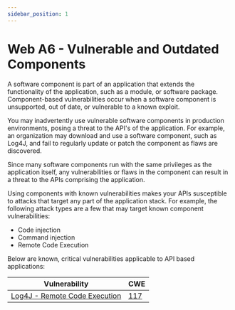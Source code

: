 ```yaml
---
sidebar_position: 1
---
```


# Web A6 - Vulnerable and Outdated Components

A software component is part of an application that extends the functionality of the application, such as a module, or software package. Component-based vulnerabilities occur when a software component is unsupported, out of date, or vulnerable to a known exploit.

You may inadvertently use vulnerable software components in production environments, posing a threat to the API's of the application. For example, an organization may download and use a software component, such as Log4J, and fail to regularly update or patch the component as flaws are discovered.

Since many software components run with the same privileges as the application itself, any vulnerabilities or flaws in the component can result in a threat to the APIs comprising the application.

Using components with known vulnerabilities makes your APIs susceptible to attacks that target any part of the application stack. For example, the following attack types are a few that may target known component vulnerabilities:

- Code injection
- Command injection
- Remote Code Execution

Below are known, critical vulnerabilities applicable to API based applications:

| Vulnerability                               | CWE                                        |
| ------------------------------------------- | ---------------                            |
| [Log4J - Remote Code Execution][LOG4J-RCE]   | [117][CWE-117]                            |

[LOG4J-RCE]: ./A6-Log4J-RCE.md
[CWE-117]: https://cwe.mitre.org/data/definitions/117.html